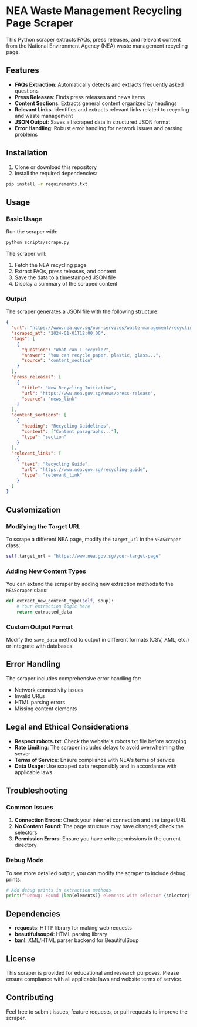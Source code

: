 # NEA Waste Management Recycling Page Scraper

This Python scraper extracts FAQs, press releases, and relevant content from the National Environment Agency (NEA) waste management recycling page.

## Features

- **FAQs Extraction**: Automatically detects and extracts frequently asked questions
- **Press Releases**: Finds press releases and news items
- **Content Sections**: Extracts general content organized by headings
- **Relevant Links**: Identifies and extracts relevant links related to recycling and waste management
- **JSON Output**: Saves all scraped data in structured JSON format
- **Error Handling**: Robust error handling for network issues and parsing problems

## Installation

1. Clone or download this repository
2. Install the required dependencies:

```bash
pip install -r requirements.txt
```

## Usage

### Basic Usage

Run the scraper with:

```bash
python scripts/scrape.py
```

The scraper will:
1. Fetch the NEA recycling page
2. Extract FAQs, press releases, and content
3. Save the data to a timestamped JSON file
4. Display a summary of the scraped content

### Output

The scraper generates a JSON file with the following structure:

```json
{
  "url": "https://www.nea.gov.sg/our-services/waste-management/recycling",
  "scraped_at": "2024-01-01T12:00:00",
  "faqs": [
    {
      "question": "What can I recycle?",
      "answer": "You can recycle paper, plastic, glass...",
      "source": "content_section"
    }
  ],
  "press_releases": [
    {
      "title": "New Recycling Initiative",
      "url": "https://www.nea.gov.sg/news/press-release",
      "source": "news_link"
    }
  ],
  "content_sections": [
    {
      "heading": "Recycling Guidelines",
      "content": ["Content paragraphs..."],
      "type": "section"
    }
  ],
  "relevant_links": [
    {
      "text": "Recycling Guide",
      "url": "https://www.nea.gov.sg/recycling-guide",
      "type": "relevant_link"
    }
  ]
}
```

## Customization

### Modifying the Target URL

To scrape a different NEA page, modify the `target_url` in the `NEAScraper` class:

```python
self.target_url = "https://www.nea.gov.sg/your-target-page"
```

### Adding New Content Types

You can extend the scraper by adding new extraction methods to the `NEAScraper` class:

```python
def extract_new_content_type(self, soup):
    # Your extraction logic here
    return extracted_data
```

### Custom Output Format

Modify the `save_data` method to output in different formats (CSV, XML, etc.) or integrate with databases.

## Error Handling

The scraper includes comprehensive error handling for:
- Network connectivity issues
- Invalid URLs
- HTML parsing errors
- Missing content elements

## Legal and Ethical Considerations

- **Respect robots.txt**: Check the website's robots.txt file before scraping
- **Rate Limiting**: The scraper includes delays to avoid overwhelming the server
- **Terms of Service**: Ensure compliance with NEA's terms of service
- **Data Usage**: Use scraped data responsibly and in accordance with applicable laws

## Troubleshooting

### Common Issues

1. **Connection Errors**: Check your internet connection and the target URL
2. **No Content Found**: The page structure may have changed; check the selectors
3. **Permission Errors**: Ensure you have write permissions in the current directory

### Debug Mode

To see more detailed output, you can modify the scraper to include debug prints:

```python
# Add debug prints in extraction methods
print(f"Debug: Found {len(elements)} elements with selector {selector}")
```

## Dependencies

- **requests**: HTTP library for making web requests
- **beautifulsoup4**: HTML parsing library
- **lxml**: XML/HTML parser backend for BeautifulSoup

## License

This scraper is provided for educational and research purposes. Please ensure compliance with all applicable laws and website terms of service.

## Contributing

Feel free to submit issues, feature requests, or pull requests to improve the scraper.
